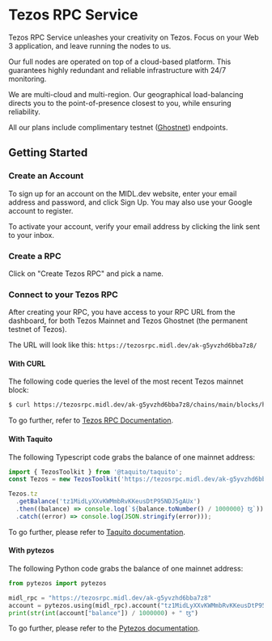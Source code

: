 # Tezos RPC Service

Tezos RPC Service unleashes your creativity on Tezos. Focus on your Web 3 application, and leave running the nodes to us.

Our full nodes are operated on top of a cloud-based platform. This guarantees highly redundant and reliable infrastructure with 24/7 monitoring.

We are multi-cloud and multi-region. Our geographical load-balancing directs you to the point-of-presence closest to you, while ensuring reliability.

All our plans include complimentary testnet ([Ghostnet](https://teztnets.xyz/ghostnet)) endpoints.

## Getting Started

### Create an Account

To sign up for an account on the MIDL.dev website, enter your email address and password, and click Sign Up. You may also use your Google account to register.

To activate your account, verify your email address by clicking the link sent to your inbox.

### Create a RPC

Click on "Create Tezos RPC" and pick a name.

### Connect to your Tezos RPC

After creating your RPC, you have access to your RPC URL from the dashboard, for both Tezos Mainnet and Tezos Ghostnet (the permanent testnet of Tezos).

The URL will look like this: `https://tezosrpc.midl.dev/ak-g5yvzhd6bba7z8/`

#### With CURL

The following code queries the level of the most recent Tezos mainnet block:

```bash
$ curl https://tezosrpc.midl.dev/ak-g5yvzhd6bba7z8/chains/main/blocks/head/header | jq .level
```

To go further, refer to [Tezos RPC Documentation](https://tezos.gitlab.io/developer/rpc.html).

#### With Taquito

The following Typescript code grabs the balance of one mainnet address:

```typescript
import { TezosToolkit } from '@taquito/taquito';
const Tezos = new TezosToolkit('https://tezosrpc.midl.dev/ak-g5yvzhd6bba7z8');

Tezos.tz
  .getBalance('tz1MidLyXXvKWMmbRvKKeusDtP95NDJ5gAUx')
  .then((balance) => console.log(`${balance.toNumber() / 1000000} ꜩ`))
  .catch((error) => console.log(JSON.stringify(error)));
```

To go further, please refer to [Taquito documentation](https://tezostaquito.io/).

#### With pytezos

The following Python code grabs the balance of one mainnet address:
```python
from pytezos import pytezos

midl_rpc = "https://tezosrpc.midl.dev/ak-g5yvzhd6bba7z8"
account = pytezos.using(midl_rpc).account("tz1MidLyXXvKWMmbRvKKeusDtP95NDJ5gAUx")
print(str(int(account["balance"]) / 1000000) + " ꜩ")
```

To go further, please refer to the [Pytezos documentation](https://pytezos.org).
